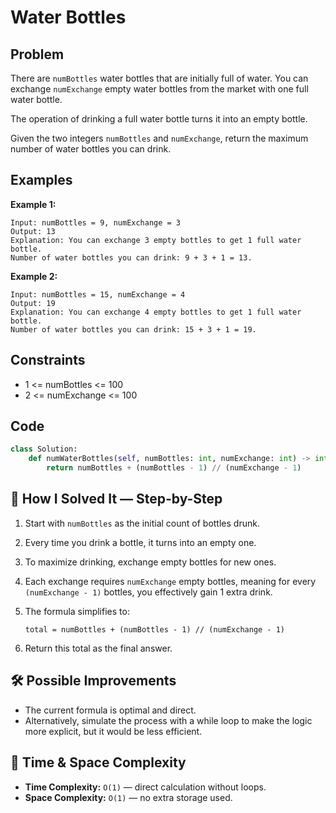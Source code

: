 # Water Bottles

## Problem

There are `numBottles` water bottles that are initially full of water. You can exchange `numExchange` empty water bottles from the market with one full water bottle.

The operation of drinking a full water bottle turns it into an empty bottle.

Given the two integers `numBottles` and `numExchange`, return the maximum number of water bottles you can drink.

## Examples

**Example 1:**

```
Input: numBottles = 9, numExchange = 3
Output: 13
Explanation: You can exchange 3 empty bottles to get 1 full water bottle.
Number of water bottles you can drink: 9 + 3 + 1 = 13.
```

**Example 2:**

```
Input: numBottles = 15, numExchange = 4
Output: 19
Explanation: You can exchange 4 empty bottles to get 1 full water bottle. 
Number of water bottles you can drink: 15 + 3 + 1 = 19.
```

## Constraints

* 1 <= numBottles <= 100
* 2 <= numExchange <= 100

## Code

```python
class Solution:
    def numWaterBottles(self, numBottles: int, numExchange: int) -> int:
        return numBottles + (numBottles - 1) // (numExchange - 1)
```

## 🧩 How I Solved It — Step-by-Step

1. Start with `numBottles` as the initial count of bottles drunk.
2. Every time you drink a bottle, it turns into an empty one.
3. To maximize drinking, exchange empty bottles for new ones.
4. Each exchange requires `numExchange` empty bottles, meaning for every `(numExchange - 1)` bottles, you effectively gain 1 extra drink.
5. The formula simplifies to:

   ```
   total = numBottles + (numBottles - 1) // (numExchange - 1)
   ```
6. Return this total as the final answer.

## 🛠️ Possible Improvements

* The current formula is optimal and direct.
* Alternatively, simulate the process with a while loop to make the logic more explicit, but it would be less efficient.

## 🧠 Time & Space Complexity

* **Time Complexity:** `O(1)` — direct calculation without loops.
* **Space Complexity:** `O(1)` — no extra storage used.
